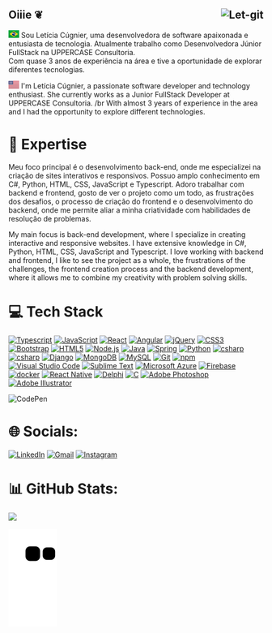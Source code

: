 ## Oiiie ❦   <img align="right" alt="Let-git" src="https://i.picasion.com/pic91/1cb058e7b5e538cdf66ad67ed078d53f.gif">


<img src='flags/BR.png?raw=true' width='21' height='15'> Sou Letícia Cúgnier, uma desenvolvedora de software apaixonada e entusiasta de tecnologia. Atualmente trabalho como Desenvolvedora Júnior FullStack na UPPERCASE Consultoria. </br>
Com quase 3 anos de experiência na área e tive a oportunidade de explorar diferentes tecnologias.

<img src='flags/US.png?raw=true' width='21' height='15'> I'm Letícia Cúgnier, a passionate software developer and technology enthusiast. She currently works as a Junior FullStack Developer at UPPERCASE Consultoria. /br
With almost 3 years of experience in the area and I had the opportunity to explore different technologies.

# 🚀 Expertise
Meu foco principal é o desenvolvimento back-end, onde me especializei na criação de sites interativos e responsivos. Possuo amplo conhecimento em C#, Python, HTML, CSS, JavaScript e Typescript.
Adoro trabalhar com backend e frontend, gosto de ver o projeto como um todo, as frustrações dos desafios, o processo de criação do frontend e o desenvolvimento do backend, onde me permite aliar a minha criatividade com habilidades de resolução de problemas.

My main focus is back-end development, where I specialize in creating interactive and responsive websites. I have extensive knowledge in C#, Python, HTML, CSS, JavaScript and Typescript.
I love working with backend and frontend, I like to see the project as a whole, the frustrations of the challenges, the frontend creation process and the backend development, where it allows me to combine my creativity with problem solving skills.

# 💻 Tech Stack

<a href="https://www.typescriptlang.org/" title="Typescript"><img src="https://github.com/get-icon/geticon/raw/master/icons/typescript-icon.svg" alt="Typescript" width="30px" height="40px"></a>
<a href="https://developer.mozilla.org/en-US/docs/Web/JavaScript" title="JavaScript"><img src="https://github.com/get-icon/geticon/raw/master/icons/javascript.svg" alt="JavaScript" width="30px" height="40px"></a>
<a href="https://reactjs.org/" title="React"><img src="https://github.com/get-icon/geticon/raw/master/icons/react.svg" alt="React" width="30px" height="40px"></a>
<a href="https://angular.io/" title="Angular"><img src="https://github.com/get-icon/geticon/raw/master/icons/angular-icon.svg" alt="Angular" width="30px" height="40px"></a>
<a href="https://jquery.com/" title="jQuery"><img src="https://github.com/get-icon/geticon/raw/master/icons/jquery-icon.svg" alt="jQuery" width="30px" height="40px"></a>
<a href="https://www.w3.org/TR/CSS/" title="CSS3"><img src="https://github.com/get-icon/geticon/raw/master/icons/css-3.svg" alt="CSS3" width="30px" height="40px"></a>
<a href="https://getbootstrap.com/" title="Bootstrap"><img src="https://github.com/get-icon/geticon/raw/master/icons/bootstrap.svg" alt="Bootstrap" width="30px" height="40px"></a>
<a href="https://www.w3.org/TR/html5/" title="HTML5"><img src="https://github.com/get-icon/geticon/raw/master/icons/html-5.svg" alt="HTML5" width="30px" height="40px"></a>
<a href="https://nodejs.org/" title="Node.js"><img src="https://github.com/get-icon/geticon/raw/master/icons/nodejs-icon.svg" alt="Node.js" width="30px" height="40px"></a>
<a href="https://www.java.com/" title="Java"><img src="https://github.com/get-icon/geticon/raw/master/icons/java.svg" alt="Java" width="30px" height="40px"></a>
<a href="https://spring.io/" title="Spring"><img src="https://github.com/get-icon/geticon/raw/master/icons/spring.svg" alt="Spring" width="30px" height="40px"></a>
<a href="https://www.python.org/" title="Python"><img src="https://github.com/get-icon/geticon/raw/master/icons/python.svg" alt="Python" width="30px" height="40px"></a>
<a href="https://learn.microsoft.com/pt-br/visualstudio/get-started/csharp/?view=vs-2022" title="csharp"><img src="https://cdn.jsdelivr.net/gh/devicons/devicon/icons/csharp/csharp-line.svg" alt="csharp" width="30px" height="40px"></a>
<a href="https://dotnet.microsoft.com/" title="csharp"><img src="https://cdn.jsdelivr.net/gh/devicons/devicon/icons/dotnetcore/dotnetcore-original.svg" alt="csharp" width="30px" height="40px"></a>
<a href="https://www.djangoproject.com/" title="Django"><img src="https://github.com/get-icon/geticon/raw/master/icons/django.svg" alt="Django" width="30px" height="40px"></a>
<a href="https://www.mongodb.org/" title="MongoDB"><img src="https://github.com/get-icon/geticon/raw/master/icons/mongodb-icon.svg" alt="MongoDB" width="30px" height="40px"></a>
<a href="https://dev.mysql.com/" title="MySQL"><img src="https://github.com/get-icon/geticon/raw/master/icons/mysql.svg" alt="MySQL" width="30px" height="40px"></a>
<a href="https://git-scm.com/" title="Git"><img src="https://github.com/get-icon/geticon/raw/master/icons/git-icon.svg" alt="Git" width="30px" height="40px"></a>
<a href="https://www.npmjs.com/" title="npm"><img src="https://github.com/get-icon/geticon/raw/master/icons/npm.svg" alt="npm" width="30px" height="40px"></a>
<a href="https://code.visualstudio.com/" title="Visual Studio Code"><img src="https://github.com/get-icon/geticon/raw/master/icons/visual-studio-code.svg" alt="Visual Studio Code" width="30px" height="40px"></a>
<a href="https://www.sublimetext.com/" title="Sublime Text"><img src="https://github.com/get-icon/geticon/raw/master/icons/sublime-text.svg" alt="Sublime Text" width="30px" height="40px"></a>
<a href="https://azure.microsoft.com/" title="Microsoft Azure"><img src="https://github.com/get-icon/geticon/raw/master/icons/azure-icon.svg" alt="Microsoft Azure" width="30px" height="40px"></a>
<a href="https://www.firebase.com/" title="Firebase"><img src="https://github.com/get-icon/geticon/raw/master/icons/firebase.svg" alt="Firebase" width="30px" height="40px"></a>
<a href="https://www.docker.com/" title="docker"><img src="https://github.com/get-icon/geticon/raw/master/icons/docker-icon.svg" alt="docker" width="30px" height="40px"></a>
<a href="https://reactnative.dev/" title="React Native"><img src="https://github.com/get-icon/geticon/raw/master/icons/react.svg" alt="React Native" width="30px" height="40px"></a>
<a href="https://www.embarcadero.com/products/delphi" title="Delphi"><img src="https://github.com/get-icon/geticon/raw/master/icons/delphi.svg" alt="Delphi" width="30px" height="40px"></a>
<a href="https://en.wikipedia.org/wiki/C_(programming_language)" title="C"><img src="https://github.com/get-icon/geticon/raw/master/icons/c.svg" alt="C" width="30px" height="40px"></a>
<a href="https://www.adobe.com/products/photoshop.html" title="Adobe Photoshop"><img src="https://github.com/get-icon/geticon/raw/master/icons/adobe-photoshop.svg" alt="Adobe Photoshop" width="30px" height="40px"></a>
<a href="https://www.adobe.com/products/illustrator.html" title="Adobe Illustrator"><img src="https://github.com/get-icon/geticon/raw/master/icons/adobe-illustrator.svg" alt="Adobe Illustrator" width="30px" height="40px"></a>

![CodePen](https://img.shields.io/badge/CodePen-white?style=for-the-badge&logo=codepen&logoColor=black)
  # 🌐 Socials:
 [![LinkedIn](https://img.shields.io/badge/linkedin-%230077B5.svg?style=for-the-badge&logo=linkedin&logoColor=white)](https://www.linkedin.com/in/leticiacugnier/)
 [![Gmail](https://img.shields.io/badge/Gmail-D14836?style=for-the-badge&logo=gmail&logoColor=white)](mailto:contato.leticiacugnier@gmail.com)
 [![Instagram](https://img.shields.io/badge/Instagram-%23E4405F.svg?style=for-the-badge&logo=Instagram&logoColor=white)](https://www.instagram.com/fumbling182)
 # 📊 GitHub Stats:
 <picture>
  <source
    srcset="https://github-readme-stats.vercel.app/api?username=LeticiaCugnier&rank_icon=github&show_icons=true&theme=dark"
    media="(prefers-color-scheme: dark)"
  />
   <img src="https://github-readme-stats.vercel.app/api?username=LeticiaCugnier&rank_icon=github&show_icons=true" />
 </picture>
 
![Snake animation](https://github.com/rafaballerini/rafaballerini/blob/output/github-contribution-grid-snake.svg)

